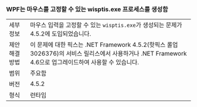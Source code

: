 ### <a name="wpf-spawns-a-wisptisexe-process-which-can-freeze-the-mouse"></a>WPF는 마우스를 고정할 수 있는 wisptis.exe 프로세스를 생성함

|   |   |
|---|---|
|세부 정보|마우스 입력을 고정할 수 있는 <code>wisptis.exe</code>가 생성되는 문제가 4.5.2에 도입되었습니다.|
|제안 해결 방법|이 문제에 대한 픽스는 .NET Framework 4.5.2(핫픽스 롤업 3026376)의 서비스 릴리스에서 사용하거나 .NET Framework 4.6으로 업그레이드하여 사용할 수 있습니다.|
|범위|주요함|
|버전|4.5.2|
|형식|런타임|

